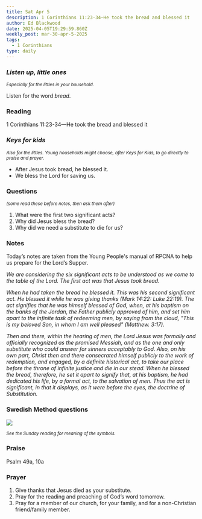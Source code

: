```yaml
---
title: Sat Apr 5
description: 1 Corinthians 11:23-34—He took the bread and blessed it
author: Ed Blackwood
date: 2025-04-05T19:29:59.860Z
weekly_post: mar-30-apr-5-2025
tags:
  - 1 Corinthians
type: daily
---
```

### *Listen up, little ones*

<div><small><i>Especially for the littles in your household.</i></small></div>

Listen for the word *bread*.

### Reading

1 Corinthians 11:23-34—He took the bread and blessed it

### *Keys for kids*

<div><small><i>Also for the littles. Young households might choose, after Keys for Kids, to go directly to praise and prayer.</i></small></div>

* After Jesus took bread, he blessed it.
* We bless the Lord for saving us.

### Questions

<div><small><i>(some read these before notes, then ask them after)</i></small></div>

1. What were the first two significant acts?
2. Why did Jesus bless the bread?
3. Why did we need a substitute to die for us?

### Notes

Today’s notes are taken from the Young People's manual of RPCNA to help us prepare for the Lord’s Supper.	

*We are considering the six significant acts to be understood as we come to the table of the Lord. The first act was that Jesus took bread.* 

*When he had taken the bread he blessed it.  This was his second significant act.  He blessed it while he was giving thanks (Mark 14:22: Luke 22:19).  The act signifies that he was himself blessed of God, when, at his baptism on the banks of the Jordan, the Father publicly approved of him, and set him apart to the infinite task of redeeming men, by saying from the cloud, "This is my beloved Son, in whom I am well pleased" (Matthew. 3:17).*

*Then and there, within the hearing of men, the Lord Jesus was formally and officially recognized as the promised Messiah, and as the one and only substitute who could answer for sinners acceptably to God.  Also, on his own part, Christ then and there consecrated himself publicly to the work of redemption, and engaged, by a definite historical act, to take our place before the throne of infinite justice and die in our stead.  When he blessed the bread, therefore, he set it apart to signify that, at his baptism, he had dedicated his life, by a formal act, to the salvation of men.  Thus the act is significant, in that it displays, as it were before the eyes, the doctrine of Substitution.*

### Swedish Method questions

![](/static/img/family_worship_study_ed-swedish_questions.png)

<div><small><i>See the Sunday reading for meaning of the symbols.</i></small></div>

### Praise

Psalm 49a, 10a

### Prayer

1. Give thanks that Jesus died as your substitute.
2. Pray for the reading and preaching of God’s word tomorrow.
3. Pray for a member of our church, for your family, and for a non-Christian friend/family member.